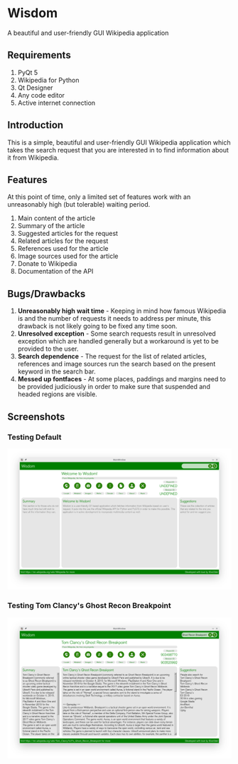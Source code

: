 # Wisdom
A beautiful and user-friendly GUI Wikipedia application

## Requirements
1. PyQt 5
2. Wikipedia for Python
3. Qt Designer
4. Any code editor
5. Active internet connection

## Introduction
This is a simple, beautiful and user-friendly GUI Wikipedia application which takes the search request that you are interested in to find information about it from Wikipedia.

## Features
At this point of time, only a limited set of features work with an unreasonably high (but tolerable) waiting period.

1. Main content of the article
2. Summary of the article
3. Suggested articles for the request
4. Related articles for the request
5. References used for the article
6. Image sources used for the article
7. Donate to Wikipedia
8. Documentation of the API

## Bugs/Drawbacks
1. **Unreasonably high wait time** - Keeping in mind how famous Wikipedia is and the number of requests it needs to address per minute, this drawback is not likely going to be fixed any time soon.
2. **Unresolved exception** - Some search requests result in unresolved exception which are handled generally but a workaround is yet to be provided to the user.
3. **Search dependence** - The request for the list of related articles, references and image sources run the search based on the present keyword in the search bar.
4. **Messed up fontfaces** - At some places, paddings and margins need to be provided judiciously in order to make sure that suspended and headed regions are visible.

## Screenshots

### Testing Default
![Default Screen](pics/apps/wdmqt/sdefault.png)

### Testing Tom Clancy's Ghost Recon Breakpoint
![Breakpoint Screen](pics/apps/wdmqt/brekpint.png)
